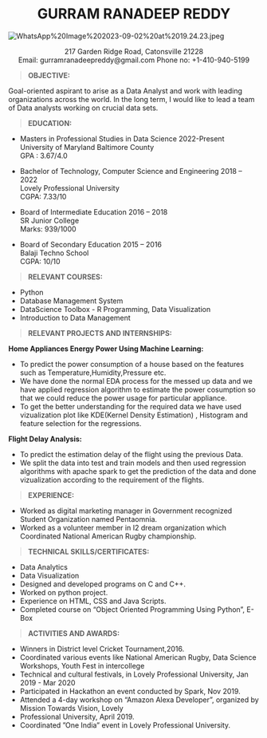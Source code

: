 # <center>GURRAM RANADEEP REDDY</center>

![WhatsApp%20Image%202023-09-02%20at%2019.24.23.jpeg](attachment:WhatsApp%20Image%202023-09-02%20at%2019.24.23.jpeg)

<center>217 Garden Ridge Road, Catonsville 21228</center>

<center>Email: gurramranadeepreddy@gmail.com                                                               Phone no: +1-410-940-5199</center>

>**OBJECTIVE:**

Goal-oriented aspirant to arise as a Data Analyst and work with leading organizations across the world. In the long term, I would like to lead a team of Data analysts working on crucial data sets.

>**EDUCATION:**

* Masters in Professional Studies in Data Science 2022-Present
  <br>University of Maryland Baltimore County <br> GPA : 3.67/4.0
  
* Bachelor of Technology, Computer Science and Engineering 2018 – 2022
  <br>Lovely Professional University <br>CGPA: 7.33/10

* Board of Intermediate Education 2016 – 2018
  <br>SR Junior College<br> Marks: 939/1000

* Board of Secondary Education 2015 – 2016
  <br>Balaji Techno School<br> CGPA: 10/10


>**RELEVANT COURSES:**

* Python
* Database Management System
* DataScience Toolbox - R Programming, Data Visualization
* Introduction to Data Management

>**RELEVANT PROJECTS AND INTERNSHIPS:**

<B>Home Appliances Energy Power Using Machine Learning:</B>
  * To predict the power consumption of a house based on the features such as Temperature,Humidity,Pressure etc. 
  * We have done the normal EDA process for the messed up data and we have applied regression algorithm to estimate the power cosumption so that we could reduce the power usage for particular appliance.
  * To get the better understanding for the required data we have used vizualization plot like KDE(Kernel Density Estimation) , Histogram and feature selection for the regressions.

<B>Flight Delay Analysis:</B>
   * To predict the estimation delay of the flight using the previous Data.
   * We split the data into test and train models and then used regression algorithms with apache spark to get the prediction of the data and done vizualization according to the requirement of the flights.

>**EXPERIENCE:**

* Worked as digital marketing manager in Government recognized Student Organization named Pentaomnia.
* Worked as a volunteer member in I2 dream organization which Coordinated National American Rugby championship.

>**TECHNICAL SKILLS/CERTIFICATES:**

* Data Analytics
* Data Visualization
* Designed and developed programs on C and C++.
* Worked on python project.
* Experience on HTML, CSS and Java Scripts.
* Completed course on “Object Oriented Programming Using Python”, E-Box

 >**ACTIVITIES AND AWARDS:**

* Winners in District level Cricket Tournament,2016.
* Coordinated various events like National American Rugby, Data Science Workshops, Youth Fest in intercollege
* Technical and cultural festivals, in Lovely Professional University, Jan 2019 - Mar 2020
* Participated in Hackathon an event conducted by Spark, Nov 2019.
* Attended a 4-day workshop on “Amazon Alexa Developer”, organized by Mission Towards Vision, Lovely
* Professional University, April 2019.
* Coordinated ”One India” event in Lovely Professional University. 
